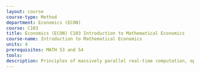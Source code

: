 ```yaml
---
layout: course 
course-type: Method
department: Economics (ECON)
course: C103
title: Economics (ECON) C103 Introduction to Mathematical Economics
course-name: Introduction to Mathematical Economics
units: 4
prerequisites: MATH 53 and 54
tools: 
description: Principles of massively parallel real-time computation, optimization, and information processing via nonlinear dynamics and analog VLSI neural networks, applications selected from image processing, pattern recognition, feature extraction, motion detection, data compression, secure communication, bionic eye, auto waves, and Turing patterns.
---
```

